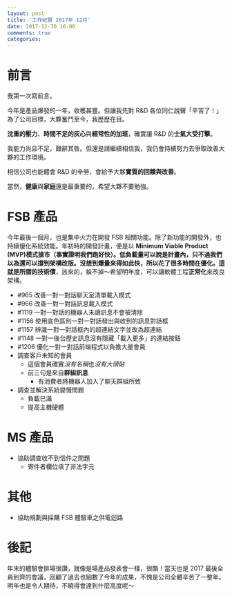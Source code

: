 ```yaml
---
layout: post
title: '工作紀實 2017年 12月'
date: 2017-12-30 16:00
comments: true
categories: 
---
```

# 前言

我第一次寫前言。

今年是產品爆發的一年，收穫甚豐。但讓我先對 R&D 各位同仁說聲「辛苦了！」為了公司目標，大夥奮鬥至今，我歷歷在目。

**沈重的壓力**、**時間不足的灰心**與**經常性的加班**，確實讓 R&D 的**士氣大受打擊**。

我能力尚且不足，難辭其咎。但還是請繼續相信我，我仍會持續努力去爭取改善大夥的工作環境。

相信公司也能體會 R&D 的辛勞，會給予大夥**實質的回饋與改善**。

當然，**健康**與**家庭**還是最重要的，希望大夥不要勉強。

# FSB 產品

今年最後一個月，也是集中火力在開發 FSB 相關功能。除了新功能的開發外，也持續優化系統效能。年初時的開發計畫，便是以 **Minimum Viable Product (MVP)**模式搶市（事實證明我們跑好快）。低負載量可以說是計畫內，只不過我們以為還可以撐到架構改版。沒想到爆量來得如此快，所以花了很多時間在優化。這就是所謂的**技術債**，該來的，躲不掉～希望明年度，可以讓軟體工程**正常化**來改良架構。

* #965 改善一對一對話聊天室清單載入模式
* #966 改善一對一對話訊息載入模式
* #1119 一對一對話的機器人未讀訊息不會被清除 
* #1156 使用底色區別一對一對話發出與收到的訊息對話框 
* #1157 辨識一對一對話框內的超連結文字並改為超連結
* #1148 一對一後台歷史訊息沒有隱藏「載入更多」的連結按鈕
* #1206 優化一對一對話前端程式以負擔大量會員
* 調查客戶未知的會員
    + 這個會員確實*沒有名稱*也*沒有大頭貼*
    + 前三句是來自**群組訊息**
        - 有消費者將機器人加入了聊天群組所致
* 調查並解決系統變慢問題
    + 負載已滿
    + 提高主機硬體

# MS 產品

* 協助調查收不到信件之問題
    + 寄件者欄位填了非法字元

# 其他

* 協助規劃與採購 FSB 體驗車之供電迴路

# 後記

年末的體驗會排場很讚，就像是場產品發表會一樣，很酷！當天也是 2017 最後全員到齊的會議，回顧了過去也細數了今年的成果，不愧是公司全體辛苦了一整年。明年也是令人期待，不曉得會達到什麼高度呢～
